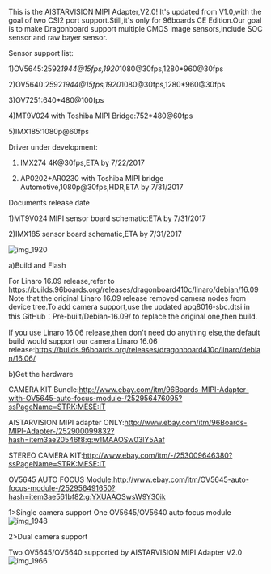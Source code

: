 This is the AISTARVISION MIPI Adapter,V2.0! It's updated from V1.0,with the goal of two CSI2 port support.Still,it's only for 96boards CE Edition.Our goal is to make Dragonboard support multiple CMOS image sensors,include SOC sensor and raw bayer sensor.

Sensor support list:

1)OV5645:2592*1944@15fps,1920*1080@30fps,1280*960@30fps

2)OV5640:2592*1944@15fps,1920*1080@30fps,1280*960@30fps

3)OV7251:640*480@100fps

4)MT9V024 with Toshiba MIPI Bridge:752*480@60fps

5)IMX185:1080p@60fps

Driver under development:

1) IMX274
  4K@30fps,ETA by 7/22/2017
  
2) AP0202+AR0230 with Toshiba MIPI bridge
  Automotive,1080p@30fps,HDR,ETA by 7/31/2017
  
Documents release date

1)MT9V024 MIPI sensor board schematic:ETA by 7/31/2017

2)IMX185 sensor board schematic,ETA by 7/31/2017


![img_1920](https://cloud.githubusercontent.com/assets/22780075/25014460/b3ec0d7c-202c-11e7-958e-fe873ddf64c9.JPG)

a)Build and Flash

For Linaro 16.09 release,refer to https://builds.96boards.org/releases/dragonboard410c/linaro/debian/16.09        Note that,the original Linaro 16.09 release removed camera nodes from device tree.To add camera support,use the updated apq8016-sbc.dtsi in this GitHub：Pre-built/Debian-16.09/ to replace the original one,then build.

If you use Linaro 16.06 release,then don't need do anything else,the default build would support our camera.Linaro 16.06 release:https://builds.96boards.org/releases/dragonboard410c/linaro/debian/16.06/

b)Get the hardware

CAMERA KIT Bundle:http://www.ebay.com/itm/96Boards-MIPI-Adapter-with-OV5645-auto-focus-module-/252956476095?ssPageName=STRK:MESE:IT

AISTARVISION MIPI adapter ONLY:http://www.ebay.com/itm/96Boards-MIPI-Adapter-/252900099832?hash=item3ae20546f8:g:w1MAAOSw03lY5Aaf

STEREO CAMERA KIT:http://www.ebay.com/itm/-/253009646380?ssPageName=STRK:MESE:IT

OV5645 AUTO FOCUS Module:http://www.ebay.com/itm/OV5645-auto-focus-module-/252956491650?hash=item3ae561bf82:g:YXUAAOSwsW9Y30ik

1>Single camera support
One OV5645/OV5640 auto focus module
![img_1948](https://cloud.githubusercontent.com/assets/22780075/24592272/728c99a8-17c8-11e7-880a-757cf84d0f45.jpg)

2>Dual camera support

Two OV5645/OV5640 supported by AISTARVISION MIPI Adapter V2.0
![img_1966](https://cloud.githubusercontent.com/assets/22780075/24592212/ca0ae0e6-17c7-11e7-9c82-a632147f91d1.jpg)



